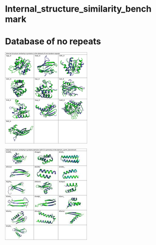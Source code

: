 # Internal_structure_similarity_benchmark


# Database of no repeats 

![Structures with internal similarity in the database of no-tandem-repeats](images/No-tandem-repeats.png)


![Structures with internal similarity in the domain_symm benchmark](images/Dom_symm_bench.jpg)
